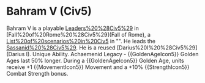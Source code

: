 # Bahram V (Civ5)

Bahram V is a playable [Leaders%20%28Civ5%29](leader) in [Fall%20of%20Rome%20%28Civ5%29](Fall of Rome), a [List%20of%20scenarios%20in%20Civ5](scenario) in "". He leads the [Sassanid%20%28Civ5%29](Sassanids). He is a reused [Darius%20I%20%28Civ5%29](Darius I).
Unique Ability.
Achaemenid Legacy - {{GoldenAgeIcon5}} Golden Ages last 50% longer. During a {{GoldenAgeIcon5}} Golden Age, units receive +1 {{MovementIcon5}} Movement and a +10% {{StrengthIcon5}} Combat Strength bonus.